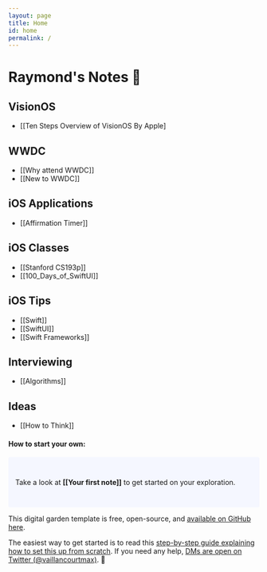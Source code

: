 ```yaml
---
layout: page
title: Home
id: home
permalink: /
---
```


#  Raymond's Notes 🌱

## VisionOS
- [[Ten Steps Overview of VisionOS By Apple]

## WWDC 
- [[Why attend WWDC]]
- [[New to WWDC]]

## iOS Applications
- [[Affirmation Timer]]

## iOS Classes
- [[Stanford CS193p]]
- [[100_Days_of_SwiftUI]]

## iOS Tips
- [[Swift]]
- [[SwiftUI]]
- [[Swift Frameworks]]

## Interviewing
- [[Algorithms]]

## Ideas
- [[How to Think]]


#### How to start your own:  

<p style="padding: 3em 1em; background: #f5f7ff; border-radius: 4px;">
  Take a look at <span style="font-weight: bold">[[Your first note]]</span> to get started on your exploration.
</p>

This digital garden template is free, open-source, and [available on GitHub here](https://github.com/maximevaillancourt/digital-garden-jekyll-template).

The easiest way to get started is to read this [step-by-step guide explaining how to set this up from scratch](https://maximevaillancourt.com/blog/setting-up-your-own-digital-garden-with-jekyll). If you need any help, [DMs are open on Twitter (@vaillancourtmax)](https://twitter.com/vaillancourtmax). 👋

<style>
  .wrapper {
    max-width: 46em;
  }
</style>

<style>
  .wrapper {
    max-width: 46em;
  }
</style>
